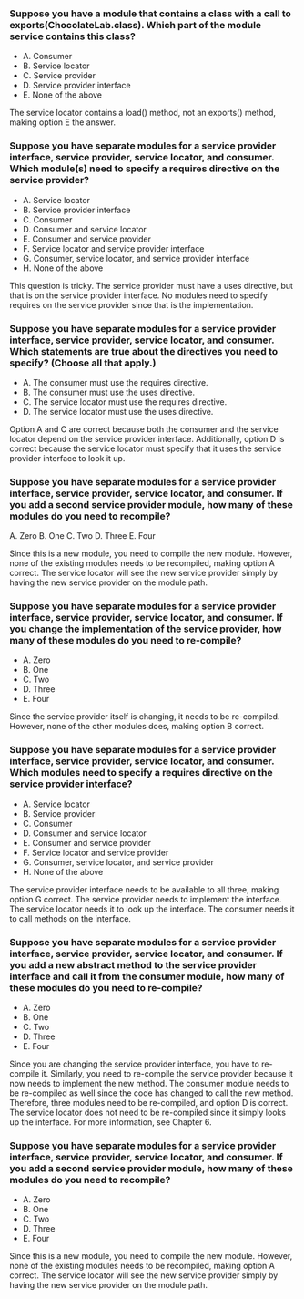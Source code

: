 ### Suppose you have a module that contains a class with a call to exports(ChocolateLab.class). Which part of the module service contains this class?
* A. Consumer
* B. Service locator
* C. Service provider
* D. Service provider interface
* E. None of the above

The service locator contains a load() method, not an exports() method, making option E the answer.

### Suppose you have separate modules for a service provider interface, service provider, service locator, and consumer. Which module(s) need to specify a requires directive on the service provider?
*  A. Service locator
*  B. Service provider interface
*  C. Consumer
*  D. Consumer and service locator
*  E. Consumer and service provider
*  F. Service locator and service provider interface
*  G. Consumer, service locator, and service provider interface
*  H. None of the above

This question is tricky. The service provider must have a uses directive, but that is on the service provider interface.
No modules need to specify requires on the service provider since that is the implementation.

### Suppose you have separate modules for a service provider interface, service provider, service locator, and consumer. Which statements are true about the directives you need to specify? (Choose all that apply.)
* A. The consumer must use the requires directive.
* B. The consumer must use the uses directive.
* C. The service locator must use the requires directive.
* D. The service locator must use the uses directive.

Option A and C are correct because both the consumer and the service locator depend on the service provider interface.
Additionally, option D is correct because the service locator must specify that it uses the service provider interface to look it up.

### Suppose you have separate modules for a service provider interface, service provider, service locator, and consumer. If you add a second service provider module, how many of these modules do you need to recompile?
A. Zero
B. One
C. Two
D. Three
E. Four

Since this is a new module, you need to compile the new module. However, none of the existing modules needs to be recompiled, making option A correct.
The service locator will see the new service provider simply by having the new service provider on the module path.

### Suppose you have separate modules for a service provider interface, service provider, service locator, and consumer. If you change the implementation of the service provider, how many of these modules do you need to re-compile?
* A. Zero
* B. One
* C. Two
* D. Three
* E. Four

Since the service provider itself is changing, it needs to be re-compiled. However, none of the other modules does, making option B correct.

### Suppose you have separate modules for a service provider interface, service provider, service locator, and consumer. Which modules need to specify a requires directive on the service provider interface?
* A. Service locator
* B. Service provider
* C. Consumer
* D. Consumer and service locator
* E. Consumer and service provider
* F. Service locator and service provider
* G. Consumer, service locator, and service provider
* H. None of the above

The service provider interface needs to be available to all three, making option G correct.
The service provider needs to implement the interface. The service locator needs it to look up the interface.
The consumer needs it to call methods on the interface.

### Suppose you have separate modules for a service provider interface, service provider, service locator, and consumer. If you add a new abstract method to the service provider interface and call it from the consumer module, how many of these modules do you need to re-compile?
* A. Zero
* B. One
* C. Two
* D. Three
* E. Four

Since you are changing the service provider interface,
you have to re-compile it. Similarly, you need to re-compile the service provider
because it now needs to implement the new method.
The consumer module needs to be re-compiled as well since the code has changed to call the new method.
Therefore, three modules need to be re-compiled, and option D is correct.
The service locator does not need to be re-compiled since it simply looks up the interface.
For more information, see Chapter 6.

### Suppose you have separate modules for a service provider interface, service provider, service locator, and consumer. If you add a second service provider module, how many of these modules do you need to recompile?
*  A. Zero
*  B. One
*  C. Two
*  D. Three
*  E. Four

Since this is a new module, you need to compile the new module.
However, none of the existing modules needs to be recompiled, making option A correct.
The service locator will see the new service provider simply by having the new service provider on the module path.